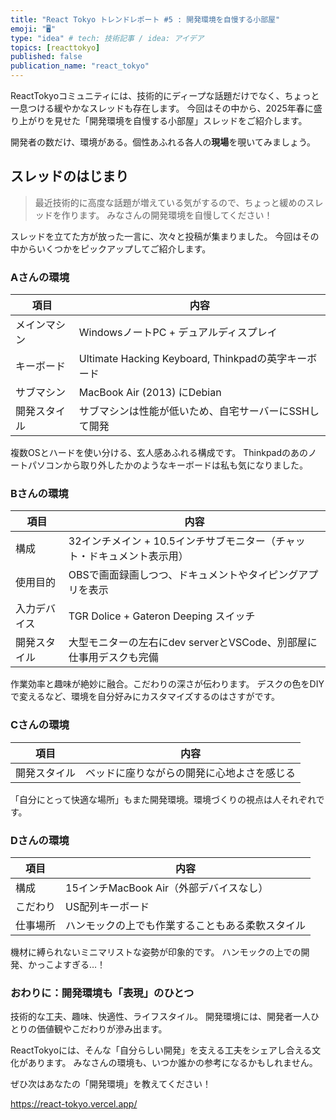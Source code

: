```yaml
---
title: "React Tokyo トレンドレポート #5 : 開発環境を自慢する小部屋"
emoji: "🖥️"
type: "idea" # tech: 技術記事 / idea: アイデア
topics: [reacttokyo]
published: false
publication_name: "react_tokyo"
---
```


ReactTokyoコミュニティには、技術的にディープな話題だけでなく、ちょっと一息つける緩やかなスレッドも存在します。
今回はその中から、2025年春に盛り上がりを見せた「開発環境を自慢する小部屋」スレッドをご紹介します。

開発者の数だけ、環境がある。個性あふれる各人の**現場**を覗いてみましょう。

## スレッドのはじまり

> 最近技術的に高度な話題が増えている気がするので、ちょっと緩めのスレッドを作ります。
> みなさんの開発環境を自慢してください！

スレッドを立てた方が放った一言に、次々と投稿が集まりました。
今回はその中からいくつかをピックアップしてご紹介します。

### Aさんの環境

| 項目         | 内容                                                                 |
|--------------|----------------------------------------------------------------------|
| メインマシン | WindowsノートPC + デュアルディスプレイ|
| キーボード   | Ultimate Hacking Keyboard, Thinkpadの英字キーボード|
| サブマシン   | MacBook Air (2013) にDebian|
| 開発スタイル | サブマシンは性能が低いため、自宅サーバーにSSHして開発|

複数OSとハードを使い分ける、玄人感あふれる構成です。
Thinkpadのあのノートパソコンから取り外したかのようなキーボードは私も気になりました。

### Bさんの環境

| 項目         | 内容                                                                 |
|--------------|----------------------------------------------------------------------|
| 構成         | 32インチメイン + 10.5インチサブモニター（チャット・ドキュメント表示用） |
| 使用目的     | OBSで画面録画しつつ、ドキュメントやタイピングアプリを表示            |
| 入力デバイス | TGR Dolice + Gateron Deeping スイッチ                               |
| 開発スタイル | 大型モニターの左右にdev serverとVSCode、別部屋に仕事用デスクも完備   |

作業効率と趣味が絶妙に融合。こだわりの深さが伝わります。
デスクの色をDIYで変えるなど、環境を自分好みにカスタマイズするのはさすがです。

### Cさんの環境

| 項目         | 内容                                                                 |
|--------------|----------------------------------------------------------------------|
| 開発スタイル | ベッドに座りながらの開発に心地よさを感じる                           |

「自分にとって快適な場所」もまた開発環境。環境づくりの視点は人それぞれです。

### Dさんの環境

| 項目         | 内容                                                                 |
|--------------|----------------------------------------------------------------------|
| 構成         | 15インチMacBook Air（外部デバイスなし）                             |
| こだわり     | US配列キーボード                                                     |
| 仕事場所     | ハンモックの上でも作業することもある柔軟スタイル                     |

機材に縛られないミニマリストな姿勢が印象的です。
ハンモックの上での開発、かっこよすぎる…！

### おわりに：開発環境も「表現」のひとつ

技術的な工夫、趣味、快適性、ライフスタイル。
開発環境には、開発者一人ひとりの価値観やこだわりが滲み出ます。

ReactTokyoには、そんな「自分らしい開発」を支える工夫をシェアし合える文化があります。
みなさんの環境も、いつか誰かの参考になるかもしれません。

ぜひ次はあなたの「開発環境」を教えてください！

https://react-tokyo.vercel.app/